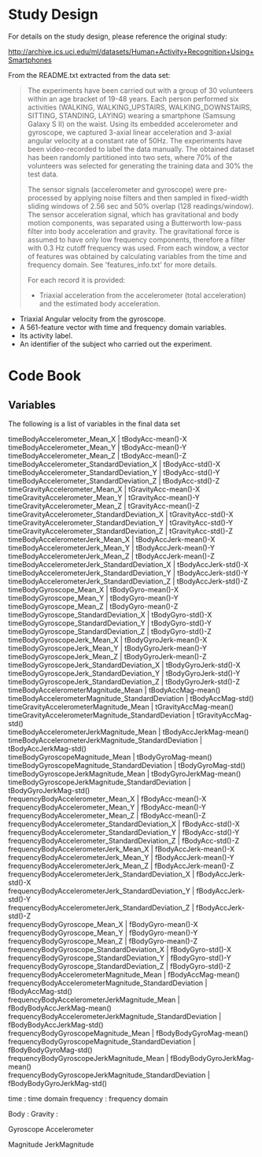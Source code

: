 # Study Design

For details on the study design, please reference the original study:

http://archive.ics.uci.edu/ml/datasets/Human+Activity+Recognition+Using+Smartphones

From the README.txt extracted from the data set:

> The experiments have been carried out with a group of 30 volunteers within an age bracket of 19-48 years. Each person performed six activities (WALKING, WALKING_UPSTAIRS, WALKING_DOWNSTAIRS, SITTING, STANDING, LAYING) wearing a smartphone (Samsung Galaxy S II) on the waist. Using its embedded accelerometer and gyroscope, we captured 3-axial linear acceleration and 3-axial angular velocity at a constant rate of 50Hz. The experiments have been video-recorded to label the data manually. The obtained dataset has been randomly partitioned into two sets, where 70% of the volunteers was selected for generating the training data and 30% the test data. 
>
> The sensor signals (accelerometer and gyroscope) were pre-processed by applying noise filters and then sampled in fixed-width sliding windows of 2.56 sec and 50% overlap (128 readings/window). The sensor acceleration signal, which has gravitational and body motion components, was separated using a Butterworth low-pass filter into body acceleration and gravity. The gravitational force is assumed to have only low frequency components, therefore a filter with 0.3 Hz cutoff frequency was used. From each window, a vector of features was obtained by calculating variables from the time and frequency domain. See 'features_info.txt' for more details. 
>
> For each record it is provided:
>
> - Triaxial acceleration from the accelerometer (total acceleration) and the estimated body acceleration.
- Triaxial Angular velocity from the gyroscope. 
- A 561-feature vector with time and frequency domain variables. 
- Its activity label. 
- An identifier of the subject who carried out the experiment.

# Code Book

## Variables

The following is a list of variables in the final data set

timeBodyAccelerometer_Mean_X                                 | tBodyAcc-mean()-X             
timeBodyAccelerometer_Mean_Y                                 | tBodyAcc-mean()-Y             
timeBodyAccelerometer_Mean_Z                                 | tBodyAcc-mean()-Z             
timeBodyAccelerometer_StandardDeviation_X                    | tBodyAcc-std()-X              
timeBodyAccelerometer_StandardDeviation_Y                    | tBodyAcc-std()-Y              
timeBodyAccelerometer_StandardDeviation_Z                    | tBodyAcc-std()-Z              
timeGravityAccelerometer_Mean_X                              | tGravityAcc-mean()-X          
timeGravityAccelerometer_Mean_Y                              | tGravityAcc-mean()-Y          
timeGravityAccelerometer_Mean_Z                              | tGravityAcc-mean()-Z          
timeGravityAccelerometer_StandardDeviation_X                 | tGravityAcc-std()-X           
timeGravityAccelerometer_StandardDeviation_Y                 | tGravityAcc-std()-Y           
timeGravityAccelerometer_StandardDeviation_Z                 | tGravityAcc-std()-Z           
timeBodyAccelerometerJerk_Mean_X                             | tBodyAccJerk-mean()-X         
timeBodyAccelerometerJerk_Mean_Y                             | tBodyAccJerk-mean()-Y         
timeBodyAccelerometerJerk_Mean_Z                             | tBodyAccJerk-mean()-Z         
timeBodyAccelerometerJerk_StandardDeviation_X                | tBodyAccJerk-std()-X          
timeBodyAccelerometerJerk_StandardDeviation_Y                | tBodyAccJerk-std()-Y          
timeBodyAccelerometerJerk_StandardDeviation_Z                | tBodyAccJerk-std()-Z          
timeBodyGyroscope_Mean_X                                     | tBodyGyro-mean()-X            
timeBodyGyroscope_Mean_Y                                     | tBodyGyro-mean()-Y            
timeBodyGyroscope_Mean_Z                                     | tBodyGyro-mean()-Z            
timeBodyGyroscope_StandardDeviation_X                        | tBodyGyro-std()-X             
timeBodyGyroscope_StandardDeviation_Y                        | tBodyGyro-std()-Y             
timeBodyGyroscope_StandardDeviation_Z                        | tBodyGyro-std()-Z             
timeBodyGyroscopeJerk_Mean_X                                 | tBodyGyroJerk-mean()-X        
timeBodyGyroscopeJerk_Mean_Y                                 | tBodyGyroJerk-mean()-Y        
timeBodyGyroscopeJerk_Mean_Z                                 | tBodyGyroJerk-mean()-Z        
timeBodyGyroscopeJerk_StandardDeviation_X                    | tBodyGyroJerk-std()-X         
timeBodyGyroscopeJerk_StandardDeviation_Y                    | tBodyGyroJerk-std()-Y         
timeBodyGyroscopeJerk_StandardDeviation_Z                    | tBodyGyroJerk-std()-Z         
timeBodyAccelerometerMagnitude_Mean                          | tBodyAccMag-mean()            
timeBodyAccelerometerMagnitude_StandardDeviation             | tBodyAccMag-std()             
timeGravityAccelerometerMagnitude_Mean                       | tGravityAccMag-mean()         
timeGravityAccelerometerMagnitude_StandardDeviation          | tGravityAccMag-std()          
timeBodyAccelerometerJerkMagnitude_Mean                      | tBodyAccJerkMag-mean()        
timeBodyAccelerometerJerkMagnitude_StandardDeviation         | tBodyAccJerkMag-std()         
timeBodyGyroscopeMagnitude_Mean                              | tBodyGyroMag-mean()           
timeBodyGyroscopeMagnitude_StandardDeviation                 | tBodyGyroMag-std()            
timeBodyGyroscopeJerkMagnitude_Mean                          | tBodyGyroJerkMag-mean()       
timeBodyGyroscopeJerkMagnitude_StandardDeviation             | tBodyGyroJerkMag-std()        
frequencyBodyAccelerometer_Mean_X                            | fBodyAcc-mean()-X             
frequencyBodyAccelerometer_Mean_Y                            | fBodyAcc-mean()-Y             
frequencyBodyAccelerometer_Mean_Z                            | fBodyAcc-mean()-Z             
frequencyBodyAccelerometer_StandardDeviation_X               | fBodyAcc-std()-X              
frequencyBodyAccelerometer_StandardDeviation_Y               | fBodyAcc-std()-Y              
frequencyBodyAccelerometer_StandardDeviation_Z               | fBodyAcc-std()-Z              
frequencyBodyAccelerometerJerk_Mean_X                        | fBodyAccJerk-mean()-X         
frequencyBodyAccelerometerJerk_Mean_Y                        | fBodyAccJerk-mean()-Y         
frequencyBodyAccelerometerJerk_Mean_Z                        | fBodyAccJerk-mean()-Z         
frequencyBodyAccelerometerJerk_StandardDeviation_X           | fBodyAccJerk-std()-X          
frequencyBodyAccelerometerJerk_StandardDeviation_Y           | fBodyAccJerk-std()-Y          
frequencyBodyAccelerometerJerk_StandardDeviation_Z           | fBodyAccJerk-std()-Z          
frequencyBodyGyroscope_Mean_X                                | fBodyGyro-mean()-X            
frequencyBodyGyroscope_Mean_Y                                | fBodyGyro-mean()-Y            
frequencyBodyGyroscope_Mean_Z                                | fBodyGyro-mean()-Z            
frequencyBodyGyroscope_StandardDeviation_X                   | fBodyGyro-std()-X             
frequencyBodyGyroscope_StandardDeviation_Y                   | fBodyGyro-std()-Y             
frequencyBodyGyroscope_StandardDeviation_Z                   | fBodyGyro-std()-Z             
frequencyBodyAccelerometerMagnitude_Mean                     | fBodyAccMag-mean()            
frequencyBodyAccelerometerMagnitude_StandardDeviation        | fBodyAccMag-std()             
frequencyBodyAccelerometerJerkMagnitude_Mean                 | fBodyBodyAccJerkMag-mean()    
frequencyBodyAccelerometerJerkMagnitude_StandardDeviation    | fBodyBodyAccJerkMag-std()     
frequencyBodyGyroscopeMagnitude_Mean                         | fBodyBodyGyroMag-mean()       
frequencyBodyGyroscopeMagnitude_StandardDeviation            | fBodyBodyGyroMag-std()        
frequencyBodyGyroscopeJerkMagnitude_Mean                     | fBodyBodyGyroJerkMag-mean()   
frequencyBodyGyroscopeJerkMagnitude_StandardDeviation        | fBodyBodyGyroJerkMag-std()    


time : time domain
frequency : frequency domain

Body :
Gravity :

Gyroscope
Accelerometer

Magnitude
JerkMagnitude

